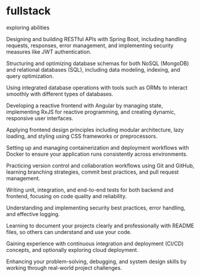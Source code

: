 # fullstack
exploring abilities

Designing and building RESTful APIs with Spring Boot, including handling requests, responses, error management, and implementing security measures like JWT authentication.

Structuring and optimizing database schemas for both NoSQL (MongoDB) and relational databases (SQL), including data modeling, indexing, and query optimization.

Using integrated database operations with tools such as ORMs to interact smoothly with different types of databases.

Developing a reactive frontend with Angular by managing state, implementing RxJS for reactive programming, and creating dynamic, responsive user interfaces.

Applying frontend design principles including modular architecture, lazy loading, and styling using CSS frameworks or preprocessors.

Setting up and managing containerization and deployment workflows with Docker to ensure your application runs consistently across environments.

Practicing version control and collaboration workflows using Git and GitHub, learning branching strategies, commit best practices, and pull request management.

Writing unit, integration, and end-to-end tests for both backend and frontend, focusing on code quality and reliability.

Understanding and implementing security best practices, error handling, and effective logging.

Learning to document your projects clearly and professionally with README files, so others can understand and use your code.

Gaining experience with continuous integration and deployment (CI/CD) concepts, and optionally exploring cloud deployment.

Enhancing your problem-solving, debugging, and system design skills by working through real-world project challenges.
